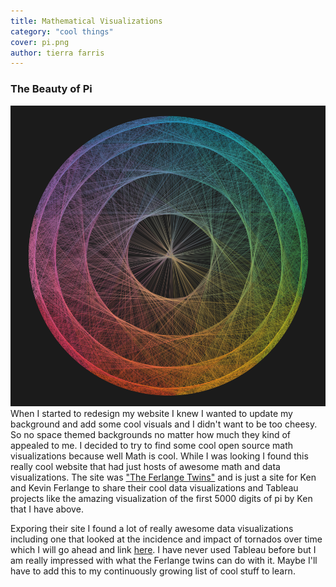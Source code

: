 ```yaml
---
title: Mathematical Visualizations
category: "cool things"
cover: pi.png
author: tierra farris
---
```

### The Beauty of Pi
![The Beauty of Pi](./pi.png) 
When I started to redesign my website I knew I wanted to update my background and add some cool visuals and I didn't want to be too cheesy.  So no space themed backgrounds no matter how much they kind of appealed to me.  I decided to try to find some cool open source math visualizations because well Math is cool.  While I was looking I found this really cool website that had just hosts of awesome math and data visualizations.  The site was ["The Ferlange Twins"](https://www.flerlagetwins.com/) and is just a site for Ken and Kevin Ferlange to share their cool data visualizations and Tableau projects like the amazing visualization of the first 5000 digits of pi by Ken that I have above.


Exporing their site I found a lot of really awesome data visualizations including one that looked at the incidence and impact of tornados over time which I will go ahead and link [here](https://www.flerlagetwins.com/2020/01/new-viz-tornado.html).  I have never used Tableau before but I am really impressed with what the Ferlange twins can do with it.  Maybe I'll have to add this to my continuously growing list of cool stuff to learn.

